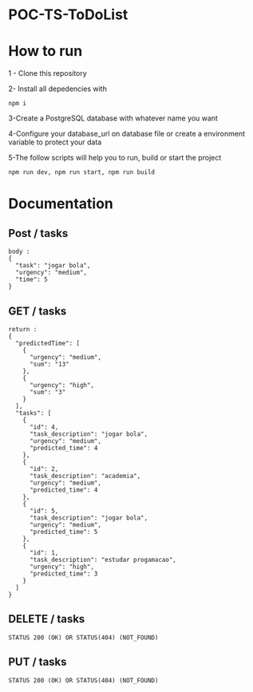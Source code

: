 # POC-TS-ToDoList

# How to run

1 - Clone this repository


2- Install all depedencies with 

```
npm i
```

3-Create a PostgreSQL database with whatever name you want

4-Configure your database_url on database file or create a 
environment variable to protect your data

5-The follow scripts will help you to run, build or start the project

```
npm run dev, npm run start, npm run build
```

# Documentation

## Post / tasks

```
body :
{
  "task": "jogar bola",
  "urgency": "medium",
  "time": 5
}
```
## GET / tasks

```
return :
{
  "predictedTime": [
    {
      "urgency": "medium",
      "sum": "13"
    },
    {
      "urgency": "high",
      "sum": "3"
    }
  ],
  "tasks": [
    {
      "id": 4,
      "task_description": "jogar bola",
      "urgency": "medium",
      "predicted_time": 4
    },
    {
      "id": 2,
      "task_description": "academia",
      "urgency": "medium",
      "predicted_time": 4
    },
    {
      "id": 5,
      "task_description": "jogar bola",
      "urgency": "medium",
      "predicted_time": 5
    },
    {
      "id": 1,
      "task_description": "estudar progamacao",
      "urgency": "high",
      "predicted_time": 3
    }
  ]
}
```
## DELETE / tasks
```
STATUS 200 (OK) OR STATUS(404) (NOT_FOUND)
```

## PUT / tasks
```
STATUS 200 (OK) OR STATUS(404) (NOT_FOUND)
```
